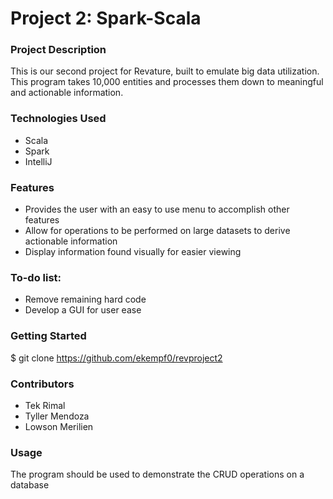 # Project 2: Spark-Scala 

### Project Description
This is our second project for Revature, built to emulate big data utilization. This program takes 10,000 entities and processes them down to meaningful and actionable information.

### Technologies Used
- Scala
- Spark
- IntelliJ

### Features
- Provides the user with an easy to use menu to accomplish other features
- Allow for operations to be performed on large datasets to derive actionable information
- Display information found visually for easier viewing

### To-do list:

- Remove remaining hard code
- Develop a GUI for user ease

### Getting Started
$ git clone https://github.com/ekempf0/revproject2

### Contributors
- Tek Rimal
- Tyller Mendoza
- Lowson Merilien

### Usage
The program should be used to demonstrate the CRUD operations on a database
